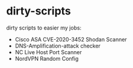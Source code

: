 # dirty-scripts
dirty scripts to easier my jobs:

- Cisco ASA CVE-2020-3452 Shodan Scanner
- DNS-Amplification-attack checker
- NC Live Host Port Scanner
- NordVPN Random Config

